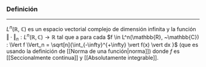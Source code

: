 ### Definición
---
$L^n(\mathbb{R}, ~\mathbb{C})$ es un espacio vectorial complejo de dimensión infinita y la función $\Vert \cdot \Vert_n : L^n(\mathbb{R}, \mathbb{C}) \to \mathbb{R}$ tal que a para cada $f \in L^n(\mathbb{R}, ~\mathbb{C}) : \Vert f \Vert_n = \sqrt[n]{\int_{-\infty}^{+\infty} \vert f(x) \vert dx  }$ (que es usando la definición de [[Norma de una función|norma]]) donde $f$ es [[Seccionalmente continua]] y [[Absolutamente integrable]].